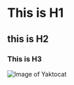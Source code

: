 # This is H1
## this is H2
### This is H3
![Image of Yaktocat](https://octodex.github.com/images/yaktocat.png)
